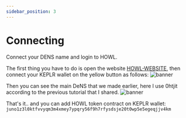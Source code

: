 ```yaml
---
sidebar_position: 3
---
```


# Connecting

Connect your DENS name and login to HOWL.

The first thing you have to do is open the website [HOWL-WEBSITE](https://beta.howl.social/), then connect your KEPLR wallet on the yellow button as follows:
![banner](pathname:///static/img/Screenshot_29.png)

Then you can see the main DeNS that we made earlier, here I use 0htjit according to the previous tutorial that I shared.
![banner](pathname:///static/img/Screenshot_30.png)

That's it.. and you can add HOWL token contract on KEPLR wallet:
```juno1z3l0ktfvvyqm3m4xmey7ypqry56f9h7rfysdsje20t0wp5e5egeqjjv4km```
